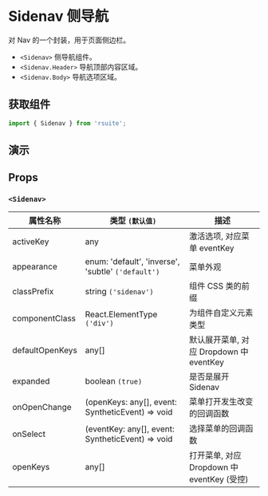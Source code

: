 # Sidenav 侧导航

对 Nav 的一个封装，用于页面侧边栏。

* `<Sidenav>` 侧导航组件。
* `<Sidenav.Header>` 导航顶部内容区域。
* `<Sidenav.Body>` 导航选项区域。

## 获取组件

```js
import { Sidenav } from 'rsuite';
```

## 演示

<!--{demo}-->

## Props

### `<Sidenav>`

| 属性名称        | 类型 `(默认值)`                                    | 描述                                       |
| --------------- | -------------------------------------------------- | ------------------------------------------ |
| activeKey       | any                                                | 激活选项, 对应菜单 eventKey                |
| appearance      | enum: 'default', 'inverse', 'subtle' `('default')` | 菜单外观                                   |
| classPrefix     | string `('sidenav')`                               | 组件 CSS 类的前缀                          |
| componentClass  | React.ElementType `('div')`                        | 为组件自定义元素类型                       |
| defaultOpenKeys | any[]                                              | 默认展开菜单, 对应 Dropdown 中 eventKey    |
| expanded        | boolean `(true)`                                   | 是否是展开 Sidenav                         |
| onOpenChange    | (openKeys: any[], event: SyntheticEvent) => void   | 菜单打开发生改变的回调函数                 |
| onSelect        | (eventKey: any[], event: SyntheticEvent) => void   | 选择菜单的回调函数                         |
| openKeys        | any[]                                              | 打开菜单, 对应 Dropdown 中 eventKey (受控) |
